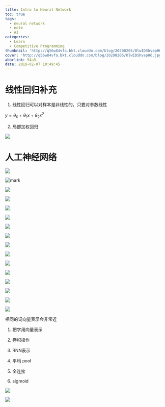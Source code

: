```yaml
---
title: Intro to Neural Network
toc: true
tags:
  - neural network
  - note
  - AI
categories:
  - Learn
  - Competitive Programming
thumbnail: 'http://q56w84vfa.bkt.clouddn.com/blog/20200205/0lwIDShvepH6.jpg'
cover: 'http://q56w84vfa.bkt.clouddn.com/blog/20200205/0lwIDShvepH6.jpg'
abbrlink: 54a8
date: 2019-02-07 10:49:45
---
```


# 线性回归补充

1. 线性回归可以对样本是非线性的，只要对参数线性

$y=\theta_0+\theta_1x+\theta_2x^2$

2. 局部加权回归

![](http://q56w84vfa.bkt.clouddn.com/blog/20200206/GCDCCmRdl7We.png)

# 人工神经网络

![](http://q56w84vfa.bkt.clouddn.com/blog/20200206/84u52REWxHas.png)

![mark](http://q56w84vfa.bkt.clouddn.com/blog/20200206/Xg5jaOqGj4Or.png)

![](http://q56w84vfa.bkt.clouddn.com/blog/20200206/GbTjeAedt5rM.png)

![](http://q56w84vfa.bkt.clouddn.com/blog/20200206/BzejwEzvWpN5.png)

![](http://q56w84vfa.bkt.clouddn.com/blog/20200206/cBpoVEJ60GuG.png)

![](http://q56w84vfa.bkt.clouddn.com/blog/20200206/ixXamXWlQJSz.png)

![](http://q56w84vfa.bkt.clouddn.com/blog/20200206/KM3RVQ1CCPWU.png)

![](http://q56w84vfa.bkt.clouddn.com/blog/20200206/taSHFCwUi9rg.png)

![](http://q56w84vfa.bkt.clouddn.com/blog/20200206/6cekuIiSwKj0.png)

![](http://q56w84vfa.bkt.clouddn.com/blog/20200206/AMQfuvmyzP8A.png)

![](http://q56w84vfa.bkt.clouddn.com/blog/20200206/jKhVHKPt011D.png)

![](http://q56w84vfa.bkt.clouddn.com/blog/20200206/q1mhCi7YQQiL.png)

![](http://q56w84vfa.bkt.clouddn.com/blog/20200206/fAsthu0Uc02h.png)

![](http://q56w84vfa.bkt.clouddn.com/blog/20200206/VYT9JHfpi0wi.png)

![](http://q56w84vfa.bkt.clouddn.com/blog/20200206/8S7OiMkI52bI.png)

![](http://q56w84vfa.bkt.clouddn.com/blog/20200206/F5xRfiUyXyYx.png)

相同的词向量表示会非常近

1. 把字用向量表示

2. 卷积操作

3. RNN表示

4. 平均 pool

5. 全连接 

6. sigmoid

![](http://q56w84vfa.bkt.clouddn.com/blog/20200206/K9jxCa80v1h7.png)

![](http://q56w84vfa.bkt.clouddn.com/blog/20200206/jO7htJ8kkjmt.png)